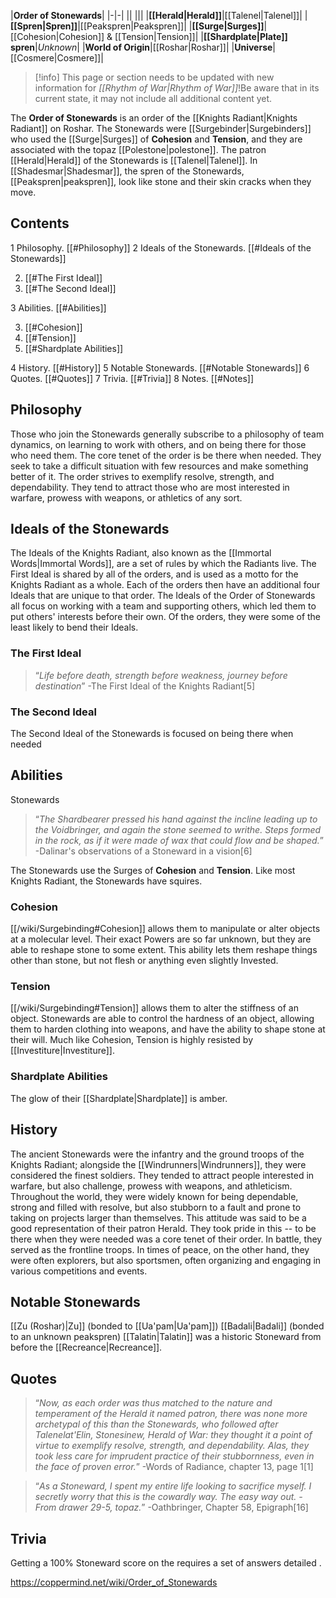 |**Order of Stonewards**|
|-|-|
||
|||
|**[[Herald\|Herald]]**|[[Talenel\|Talenel]]|
|**[[Spren\|Spren]]**|[[Peakspren\|Peakspren]]|
|**[[Surge\|Surges]]**|[[Cohesion\|Cohesion]] & [[Tension\|Tension]]|
|**[[Shardplate\|Plate]] spren**|*Unknown*|
|**World of Origin**|[[Roshar\|Roshar]]|
|**Universe**|[[Cosmere\|Cosmere]]|

> [!info] This page or section needs to be updated with new information for *[[Rhythm of War\|Rhythm of War]]*!Be aware that in its current state, it may not include all additional content yet.

The **Order of Stonewards** is an order of the [[Knights Radiant\|Knights Radiant]] on Roshar.
The Stonewards were [[Surgebinder\|Surgebinders]] who used the [[Surge\|Surges]] of **Cohesion** and **Tension**, and they are associated with the topaz [[Polestone\|polestone]]. The patron [[Herald\|Herald]] of the Stonewards is [[Talenel\|Talenel]]. In [[Shadesmar\|Shadesmar]], the spren of the Stonewards, [[Peakspren\|peakspren]], look like stone and their skin cracks when they move.

## Contents

1 Philosophy. [[#Philosophy]] 
2 Ideals of the Stonewards. [[#Ideals of the Stonewards]] 

2. [[#The First Ideal]] 
2. [[#The Second Ideal]] 


3 Abilities. [[#Abilities]] 

3. [[#Cohesion]] 
3. [[#Tension]] 
3. [[#Shardplate Abilities]] 


4 History. [[#History]] 
5 Notable Stonewards. [[#Notable Stonewards]] 
6 Quotes. [[#Quotes]] 
7 Trivia. [[#Trivia]] 
8 Notes. [[#Notes]] 


## Philosophy
Those who join the Stonewards generally subscribe to a philosophy of team dynamics, on learning to work with others, and on being there for those who need them. The core tenet of the order is be there when needed. They seek to take a difficult situation with few resources and make something better of it. The order strives to exemplify resolve, strength, and dependability. They tend to attract those who are most interested in warfare, prowess with weapons, or athletics of any sort.

## Ideals of the Stonewards
The Ideals of the Knights Radiant, also known as the [[Immortal Words\|Immortal Words]], are a set of rules by which the Radiants live. The First Ideal is shared by all of the orders, and is used as a motto for the Knights Radiant as a whole. Each of the orders then have an additional four Ideals that are unique to that order. The Ideals of the Order of Stonewards all focus on working with a team and supporting others, which led them to put others' interests before their own. Of the orders, they were some of the least likely to bend their Ideals.

### The First Ideal
>“*Life before death, strength before weakness, journey before destination*”
\-The First Ideal of the Knights Radiant[5]


### The Second Ideal
The Second Ideal of the Stonewards is focused on being there when needed

## Abilities
  Stonewards
>“*The Shardbearer pressed his hand against the incline leading up to the Voidbringer, and again the stone seemed to writhe. Steps formed in the rock, as if it were made of wax that could flow and be shaped.*”
\-Dalinar's observations of a Stoneward in a vision[6]


The Stonewards use the Surges of **Cohesion** and **Tension**. Like most Knights Radiant, the Stonewards have squires.

### Cohesion
[[/wiki/Surgebinding#Cohesion]] allows them to manipulate or alter objects at a molecular level. Their exact Powers are so far unknown, but they are able to reshape stone to some extent. This ability lets them reshape things other than stone, but not flesh or anything even slightly Invested.

### Tension
[[/wiki/Surgebinding#Tension]] allows them to alter the stiffness of an object. Stonewards are able to control the hardness of an object, allowing them to harden clothing into weapons, and have the ability to shape stone at their will. Much like Cohesion, Tension is highly resisted by [[Investiture\|Investiture]].

### Shardplate Abilities
The glow of their [[Shardplate\|Shardplate]] is amber.

## History
The ancient Stonewards were the infantry and the ground troops of the Knights Radiant; alongside the [[Windrunners\|Windrunners]], they were considered the finest soldiers. They tended to attract people interested in warfare, but also challenge, prowess with weapons, and athleticism. Throughout the world, they were widely known for being dependable, strong and filled with resolve, but also stubborn to a fault and prone to taking on projects larger than themselves. This attitude was said to be a good representation of their patron Herald. They took pride in this -- to be there when they were needed was a core tenet of their order.
In battle, they served as the frontline troops. In times of peace, on the other hand, they were often explorers, but also sportsmen, often organizing and engaging in various competitions and events.

## Notable Stonewards
[[Zu (Roshar)\|Zu]] (bonded to [[Ua'pam\|Ua'pam]])
[[Badali\|Badali]] (bonded to an unknown peakspren)
[[Talatin\|Talatin]] was a historic Stoneward from before the [[Recreance\|Recreance]].
## Quotes
>“*Now, as each order was thus matched to the nature and temperament of the Herald it named patron, there was none more archetypal of this than the Stonewards, who followed after Talenelat'Elin, Stonesinew, Herald of War: they thought it a point of virtue to exemplify resolve, strength, and dependability. Alas, they took less care for imprudent practice of their stubbornness, even in the face of proven error.*”
\-Words of Radiance, chapter 13, page 1[1]


>“*As a Stoneward, I spent my entire life looking to sacrifice myself. I secretly worry that this is the cowardly way. The easy way out. - From drawer 29-5, topaz.*”
\-Oathbringer, Chapter 58, Epigraph[16]


## Trivia
Getting a 100% Stoneward score on the  requires a set of answers detailed .


https://coppermind.net/wiki/Order_of_Stonewards